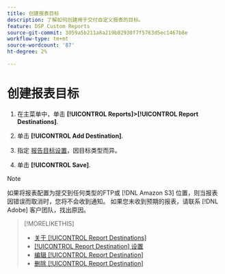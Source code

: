 ```yaml
---
title: 创建报表目标
description: 了解如何创建用于交付自定义报表的目标。
feature: DSP Custom Reports
source-git-commit: 3059a5b211a8a219b02930f7f5763d5ec1467b8e
workflow-type: tm+mt
source-wordcount: '87'
ht-degree: 2%

---
```


# 创建报表目标

1. 在主菜单中，单击 **[!UICONTROL Reports]>[!UICONTROL Report Destinations]**.

1. 单击 **[!UICONTROL Add Destination]**.

1. 指定 [报告目标设置](/help/dsp/reports/report-destinations/report-destination-settings.md)，因目标类型而异。

1. 单击 **[!UICONTROL Save]**.

>[!NOTE]
>
> 如果将报表配置为提交到任何类型的FTP或 [!DNL Amazon S3] 位置，则当报表因错误而取消时，您将不会收到通知。 如果您未收到预期的报表，请联系 [!DNL Adobe] 客户团队，找出原因。

>[!MORELIKETHIS]
>
>* [关于 [!UICONTROL Report Destinations]](/help/dsp/reports/report-destinations/report-destination-about.md)
>* [[!UICONTROL Report Destination] 设置](/help/dsp/reports/report-destinations/report-destination-settings.md)
>* [编辑 [!UICONTROL Report Destination]](/help/dsp/reports/report-destinations/report-destination-edit.md)
>* [删除 [!UICONTROL Report Destination]](/help/dsp/reports/report-destinations/report-destination-delete.md)

